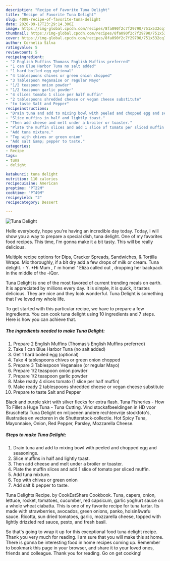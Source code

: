 ```yaml
---
description: "Recipe of Favorite Tuna Delight"
title: "Recipe of Favorite Tuna Delight"
slug: 4008-recipe-of-favorite-tuna-delight
date: 2020-09-17T23:29:14.306Z
image: https://img-global.cpcdn.com/recipes/8fa090f2c7f29790/751x532cq70/tuna-delight-recipe-main-photo.jpg
thumbnail: https://img-global.cpcdn.com/recipes/8fa090f2c7f29790/751x532cq70/tuna-delight-recipe-main-photo.jpg
cover: https://img-global.cpcdn.com/recipes/8fa090f2c7f29790/751x532cq70/tuna-delight-recipe-main-photo.jpg
author: Cornelia Silva
ratingvalue: 5
reviewcount: 5
recipeingredient:
- "2 English Muffins Thomass English Muffins preferred"
- "1 can Blue Harbor Tuna no salt added"
- "1 hard boiled egg optional"
- "4 tablespoons chives or green onion chopped"
- "3 Tablespoon Veganaise or regular Mayo"
- "1/2 teaspoon onion powder"
- "1/2 teaspoon garlic powder"
- "4 slices tomato 1 slice per half muffin"
- "2 tablespoons shredded cheese or vegan cheese substitute"
- "to taste Salt and Pepper"
recipeinstructions:
- "Drain tuna and add to mixing bowl with peeled and chopped egg and seasonings."
- "Slice muffins in half and lightly toast."
- "Then add cheese and melt under a broiler or toaster."
- "Plate the muffin slices and add 1 slice of tomato per sliced muffin."
- "Add tuna mixture."
- "Top with chives or green onion"
- "Add salt &amp; pepper to taste."
categories:
- Recipe
tags:
- tuna
- delight

katakunci: tuna delight 
nutrition: 110 calories
recipecuisine: American
preptime: "PT22M"
cooktime: "PT49M"
recipeyield: "2"
recipecategory: Dessert

---
```



![Tuna Delight](https://img-global.cpcdn.com/recipes/8fa090f2c7f29790/751x532cq70/tuna-delight-recipe-main-photo.jpg)

Hello everybody, hope you're having an incredible day today. Today, I will show you a way to prepare a special dish, tuna delight. One of my favorites food recipes. This time, I'm gonna make it a bit tasty. This will be really delicious.

Multiple recipe options for Dips, Cracker Spreads, Sandwiches, &amp; Tortilla Wraps. Mix thoroughly, if a bit dry add a few drops of milk or cream. Tuna delight. - Y. *Hi Mum , I&#39; m homel &#39; Eliza called out , dropping her backpack in the middle of the -iQor.

Tuna Delight is one of the most favored of current trending meals on earth. It is appreciated by millions every day. It is simple, it is quick, it tastes delicious. They are nice and they look wonderful. Tuna Delight is something that I've loved my whole life.


To get started with this particular recipe, we have to prepare a few ingredients. You can cook tuna delight using 10 ingredients and 7 steps. Here is how you can achieve that.

<!--inarticleads1-->

##### The ingredients needed to make Tuna Delight:

1. Prepare 2 English Muffins (Thomas’s English Muffins preferred)
1. Take 1 can Blue Harbor Tuna (no salt added)
1. Get 1 hard boiled egg (optional)
1. Take 4 tablespoons chives or green onion chopped
1. Prepare 3 Tablespoon Veganaise (or regular Mayo)
1. Prepare 1/2 teaspoon onion powder
1. Prepare 1/2 teaspoon garlic powder
1. Make ready 4 slices tomato (1 slice per half muffin)
1. Make ready 2 tablespoons shredded cheese or vegan cheese substitute
1. Prepare to taste Salt and Pepper


Black and purple skirt with silver flecks for extra flash. Tuna Fisheries - How To Fillet a Huge Tuna - Tuna Cutting. Vind stockafbeeldingen in HD voor Bruschetta Tuna Delight en miljoenen andere rechtenvrije stockfoto&#39;s, illustraties en vectoren in de Shutterstock-collectie. Hot Spicy Tuna, Mayonnaise, Onion, Red Pepper, Parsley, Mozzarella Cheese. 

<!--inarticleads2-->

##### Steps to make Tuna Delight:

1. Drain tuna and add to mixing bowl with peeled and chopped egg and seasonings.
1. Slice muffins in half and lightly toast.
1. Then add cheese and melt under a broiler or toaster.
1. Plate the muffin slices and add 1 slice of tomato per sliced muffin.
1. Add tuna mixture.
1. Top with chives or green onion
1. Add salt &amp; pepper to taste.


Tuna Delights Recipe. by CookEatShare Cookbook. Tuna, capers, onion, lettuce, rocket, tomatoes, cucumber, red capsicum, garlic yoghurt sauce on a whole wheat ciabatta. This is one of ny favorite recipe for tuna tartar. Its made with strawberries, avocados, green onions, panko, hoisin&amp;wafu sauce. Ricotta, sun dried tomatoes, garlic, mozzarella cheese, topped with lightly drizzled red sauce, pesto, and fresh basil. 

So that's going to wrap it up for this exceptional food tuna delight recipe. Thank you very much for reading. I am sure that you will make this at home. There is gonna be interesting food in home recipes coming up. Remember to bookmark this page in your browser, and share it to your loved ones, friends and colleague. Thank you for reading. Go on get cooking!
